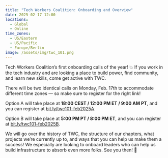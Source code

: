 ```yaml
---
title: "Tech Workers Coalition: Onboarding and Overview"
date: 2025-02-17 12:00
locations:
  - Global
  - Online
time_zones:
  - US/Eastern
  - US/Pacific
  - Europe/Berlin
image: /assets/img/twc_101.png
---
```

Tech Workers Coalition’s first onboarding calls of the year! 💥 If you work in the 
tech industry and are looking a place to build power, find community, 
and learn new skills, come get active with TWC.

There will be two identical calls on Monday, Feb. 17th to accommodate different time zones
 — so make sure to register for the right link! 

Option A will take place at **18:00 CEST / 12:00 PM ET / 9:00 AM PT**, and you can 
register at [bit.ly/twc101-feb2025A](bit.ly/twc101-feb2025B). 

Option B will take place at **5:00 PM PT / 8:00 PM ET**, and you can register at [bit.ly/twc101-feb2025B](bit.ly/twc101-feb2025B).

We will go over the history of TWC, the structure of our chapters, what 
projects we’re currently up to, and ways that you can help us make them a
success! We especially are looking to onboard leaders who can help us 
build infrastructure to absorb even more folks. See you then! 💫
